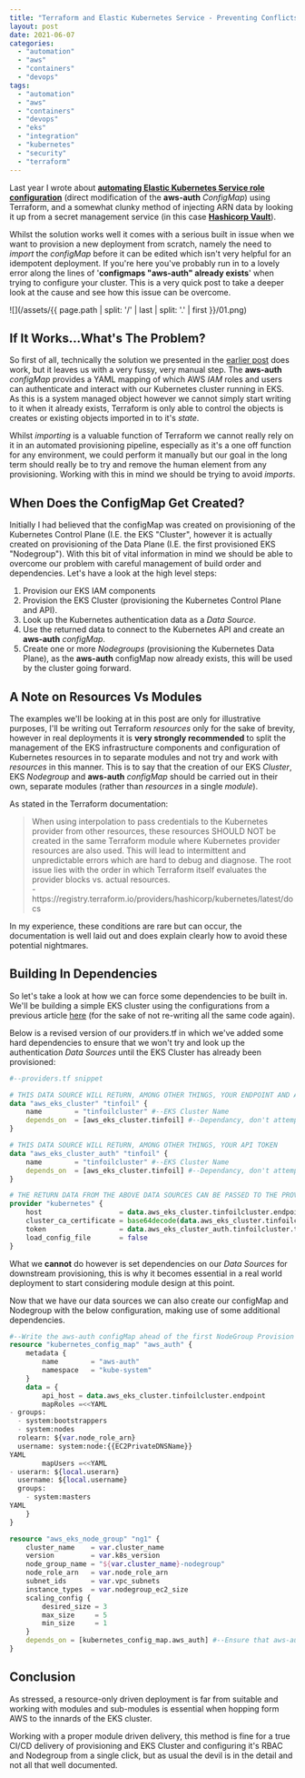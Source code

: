 ```yaml
---
title: "Terraform and Elastic Kubernetes Service - Preventing Conflicts with the aws-auth ConfigMap"
layout: post
date: 2021-06-07
categories: 
  - "automation"
  - "aws"
  - "containers"
  - "devops"
tags: 
  - "automation"
  - "aws"
  - "containers"
  - "devops"
  - "eks"
  - "integration"
  - "kubernetes"
  - "security"
  - "terraform"
---
```


Last year I wrote about [**automating Elastic Kubernetes Service role configuration**](/elastic-kubernetes-service-automating-secure-role-configuration-with-terraform-and-vault/) (direct modification of the **aws-auth** _ConfigMap_) using Terraform, and a somewhat clunky method of injecting ARN data by looking it up from a secret management service (in this case [**Hashicorp Vault**](https://www.vaultproject.io/)).  
  
Whilst the solution works well it comes with a serious built in issue when we want to provision a new deployment from scratch, namely the need to _import_ the _configMap_ before it can be edited which isn't very helpful for an idempotent deployment. If you're here you've probably run in to a lovely error along the lines of '**configmaps "aws-auth" already exists**' when trying to configure your cluster. This is a very quick post to take a deeper look at the cause and see how this issue can be overcome.

![](/assets/{{ page.path | split: '/' | last | split: '.' | first }}/01.png)

## If It Works...What's The Problem?

So first of all, technically the solution we presented in the [earlier post](/elastic-kubernetes-service-automating-secure-role-configuration-with-terraform-and-vault/) does work, but it leaves us with a very fussy, very manual step. The **aws-auth** _configMap_ provides a YAML mapping of which AWS _IAM_ roles and users can authenticate and interact with our Kubernetes cluster running in EKS. As this is a system managed object however we cannot simply start writing to it when it already exists, Terraform is only able to control the objects is creates or existing objects imported in to it's _state_.

Whilst _importing_ is a valuable function of Terraform we cannot really rely on it in an automated provisioning pipeline, especially as it's a one off function for any environment, we could perform it manually but our goal in the long term should really be to try and remove the human element from any provisioning. Working with this in mind we should be trying to avoid _imports_.

## When Does the ConfigMap Get Created?

Initially I had believed that the configMap was created on provisioning of the Kubernetes Control Plane (I.E. the EKS "Cluster", however it is actually created on provisioning of the Data Plane (I.E. the first provisioned EKS "Nodegroup"). With this bit of vital information in mind we should be able to overcome our problem with careful management of build order and dependencies. Let's have a look at the high level steps:

1. Provision our EKS IAM components
2. Provision the EKS Cluster (provisioning the Kubernetes Control Plane and API).
3. Look up the Kubernetes authentication data as a _Data Source_.
4. Use the returned data to connect to the Kubernetes API and create an **aws-auth** _configMap_.
5. Create one or more _Nodegroups_ (provisioning the Kubernetes Data Plane), as the **aws-auth** configMap now already exists, this will be used by the cluster going forward.

## A Note on Resources Vs Modules

The examples we'll be looking at in this post are only for illustrative purposes, I'll be writing out Terraform _resources_ only for the sake of brevity, however in real deployments it is **very strongly recommended** to split the management of the EKS infrastructure components and configuration of Kubernetes resources in to separate modules and not try and work with _resources_ in this manner. This is to say that the creation of our EKS _Cluster_, EKS _Nodegroup_ and **aws-auth** _configMap_ should be carried out in their own, separate modules (rather than _resources_ in a single _module_).

As stated in the Terraform documentation:

<blockquote>
  When using interpolation to pass credentials to the Kubernetes provider from other resources, these resources SHOULD NOT be created in the same Terraform module where Kubernetes provider resources are also used. This will lead to intermittent and unpredictable errors which are hard to debug and diagnose. The root issue lies with the order in which Terraform itself evaluates the provider blocks vs. actual resources.
  <footer>- https://registry.terraform.io/providers/hashicorp/kubernetes/latest/docs</footer>
</blockquote>

In my experience, these conditions are rare but can occur, the documentation is well laid out and does explain clearly how to avoid these potential nightmares.

## Building In Dependencies

So let's take a look at how we can force some dependencies to be built in. We'll be building a simple EKS cluster using the configurations from a previous article [here](/creating-authenticating-and-configuring-elastic-kubernetes-service-using-terraform/) (for the sake of not re-writing all the same code again).

Below is a revised version of our providers.tf in which we've added some hard dependencies to ensure that we won't try and look up the authentication _Data Sources_ until the EKS Cluster has already been provisioned:

```terraform
#--providers.tf snippet

# THIS DATA SOURCE WILL RETURN, AMONG OTHER THINGS, YOUR ENDPOINT AND AND CA CERTIFICATE
data "aws_eks_cluster" "tinfoil" {
    name        = "tinfoilcluster" #--EKS Cluster Name
    depends_on  = [aws_eks_cluster.tinfoil] #--Dependancy, don't attempt lookup until cluster is provisioned
}

# THIS DATA SOURCE WILL RETURN, AMONG OTHER THINGS, YOUR API TOKEN
data "aws_eks_cluster_auth" "tinfoil" {
    name        = "tinfoilcluster" #--EKS Cluster Name
    depends_on  = [aws_eks_cluster.tinfoil] #--Dependancy, don't attempt lookup until cluster is provisioned
}

# THE RETURN DATA FROM THE ABOVE DATA SOURCES CAN BE PASSED TO THE PROVIDER BELOW
provider "kubernetes" {
    host                   = data.aws_eks_cluster.tinfoilcluster.endpoint
    cluster_ca_certificate = base64decode(data.aws_eks_cluster.tinfoilcluster.certificate_authority.0.data)
    token                  = data.aws_eks_cluster_auth.tinfoilcluster.token
    load_config_file       = false
}
```

What we **cannot** do however is set dependencies on our _Data Sources_ for downstream provisioning, this is why it becomes essential in a real world deployment to start considering module design at this point.

Now that we have our data sources we can also create our configMap and Nodegroup with the below configuration, making use of some additional dependencies.

```terraform
#--Write the aws-auth configMap ahead of the first NodeGroup Provision
resource "kubernetes_config_map" "aws_auth" {
    metadata {
        name        = "aws-auth"
        namespace   = "kube-system"
    }
    data = {
        api_host = data.aws_eks_cluster.tinfoilcluster.endpoint
        mapRoles =<<YAML
- groups:
  - system:bootstrappers
  - system:nodes
  rolearn: ${var.node_role_arn}
  username: system:node:{{EC2PrivateDNSName}}
YAML
        mapUsers =<<YAML
- userarn: ${local.userarn}
  username: ${local.username}
  groups:
    - system:masters
YAML
    }
}

resource "aws_eks_node_group" "ng1" {
    cluster_name    = var.cluster_name
    version         = var.k8s_version
    node_group_name = "${var.cluster_name}-nodegroup"
    node_role_arn   = var.node_role_arn
    subnet_ids      = var.vpc_subnets
    instance_types  = var.nodegroup_ec2_size
    scaling_config {
        desired_size = 3
        max_size     = 5
        min_size     = 1
    }
    depends_on = [kubernetes_config_map.aws_auth] #--Ensure that aws-auth configMap is written before provision
}
```

## Conclusion

As stressed, a resource-only driven deployment is far from suitable and working with modules and sub-modules is essential when hopping form AWS to the innards of the EKS cluster.

Working with a proper module driven delivery, this method is fine for a true CI/CD delivery of provisioning and EKS Cluster and configuring it's RBAC and Nodegroup from a single click, but as usual the devil is in the detail and not all that well documented.
